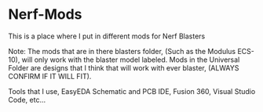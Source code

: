 # Nerf-Mods
This is a place where I put in different mods for Nerf Blasters

Note:
The mods that are in there blasters folder, (Such as the Modulus ECS-10), will only work with the blaster model labeled.
Mods in the Universal Folder are designs that I think that will work with ever blaster, (ALWAYS CONFIRM IF IT WILL FIT).

Tools that I use,
EasyEDA Schematic and PCB IDE,
Fusion 360,
Visual Studio Code,
etc...